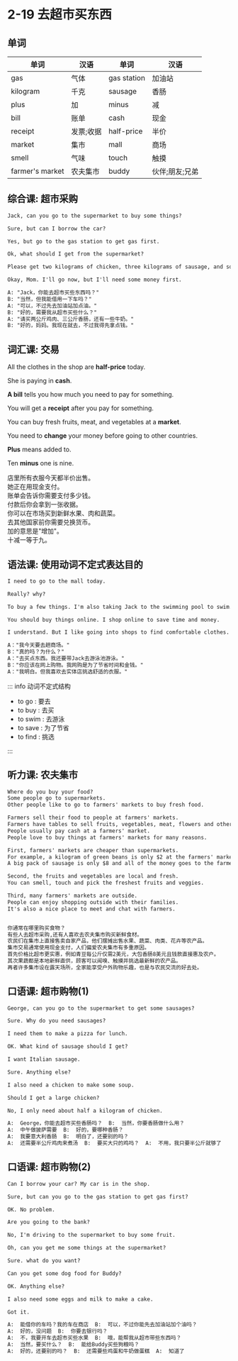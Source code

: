 # 2-19 去超市买东西

## 单词

| 单词            | 汉语      | 单词        | 汉语           |
| --------------- | --------- | ----------- | -------------- |
| gas             | 气体      | gas station | 加油站         |
| kilogram        | 千克      | sausage     | 香肠           |
| plus            | 加        | minus       | 减             |
| bill            | 账单      | cash        | 现金           |
| receipt         | 发票;收据 | half-price  | 半价           |
| market          | 集市      | mall        | 商场           |
| smell           | 气味      | touch       | 触摸           |
| farmer's market | 农夫集市  | buddy       | 伙伴;朋友;兄弟 |


## 综合课: 超市采购

```txt
Jack, can you go to the supermarket to buy some things?

Sure, but can I borrow the car?

Yes, but go to the gas station to get gas first.

Ok, what should I get from the supermarket?

Please get two kilograms of chicken, three kilograms of sausage, and some milk.

Okay, Mom. I'll go now, but I'll need some money first.

A: "Jack，你能去超市买些东西吗？"
B: "当然，但我能借用一下车吗？"
A: "可以，不过先去加油站加点油。"
B: "好的，需要我从超市买些什么？"
A: "请买两公斤鸡肉、三公斤香肠，还有一些牛奶。"
B: "好的，妈妈。我现在就去，不过我得先拿点钱。"
```

## 词汇课: 交易

All the clothes in the shop are **half-price** today.

She is paying in **cash**.

**A bill** tells you how much you need to pay for something.

You will get a **receipt** after you pay for something.

You can buy fresh fruits, meat, and vegetables at a **market**.

You need to **change** your money before going to other countries.

**Plus** means added to.

Ten **minus** one is nine.

店里所有衣服今天都半价出售。    
她正在用现金支付。    
账单会告诉你需要支付多少钱。    
付款后你会拿到一张收据。    
你可以在市场买到新鲜水果、肉和蔬菜。    
去其他国家前你需要兑换货币。    
加的意思是"增加"。   
十减一等于九。   

## 语法课: 使用动词不定式表达目的

```txt
I need to go to the mall today.

Really? why?

To buy a few things. I'm also taking Jack to the swimming pool to swim.

You should buy things online. I shop online to save time and money.

I understand. But I like going into shops to find comfortable clothes.

A："我今天要去趟商场。"
B："真的吗？为什么？"
A："去买点东西。我还要带Jack去游泳池游泳。"
B："你应该在网上购物。我网购是为了节省时间和金钱。"
A："我明白。但我喜欢去实体店挑选舒适的衣服。"
```

::: info 动词不定式结构

- to go : 要去
- to buy : 去买
- to swim : 去游泳
- to save : 为了节省
- to find : 挑选

:::

## 听力课: 农夫集市

```txt
Where do you buy your food?
Some people go to supermarkets.
Other people like to go to farmers' markets to buy fresh food.

Farmers sell their food to people at farmers' markets.
Farmers have tables to sell fruits, vegetables, meat, flowers and other things.
People usually pay cash at a farmers' market.
People love to buy things at farmers' markets for many reasons.

First, farmers' markets are cheaper than supermarkets.
For example, a kilogram of green beans is only $2 at the farmers' market.
A big pack of sausage is only $8 and all of the money goes to the farmers.

Second, the fruits and vegetables are local and fresh.
You can smell, touch and pick the freshest fruits and veggies.

Third, many farmers' markets are outside.
People can enjoy shopping outside with their families.
It's also a nice place to meet and chat with farmers.


你通常在哪里购买食物？
有些人去超市采购,还有人喜欢去农夫集市购买新鲜食材。
农民们在集市上直接售卖自家产品，他们摆摊出售水果、蔬菜、肉类、花卉等农产品。
集市交易通常使用现金支付，人们偏爱农夫集市有多重原因。
首先价格比超市更实惠，例如青豆每公斤仅需2美元，大包香肠8美元且钱款直接惠及农户。
其次果蔬都是本地新鲜直供，顾客可以闻嗅、触摸并挑选最新鲜的农产品。
再者许多集市设在露天场所，全家能享受户外购物乐趣，也是与农民交流的好去处。
```

## 口语课: 超市购物(1)

```txt
George, can you go to the supermarket to get some sausages?

Sure. Why do you need sausages?

I need them to make a pizza for lunch.

OK. What kind of sausage should I get?

I want Italian sausage.

Sure. Anything else?

I also need a chicken to make some soup.

Should I get a large chicken?

No, I only need about half a kilogram of chicken.

A:  George，你能去超市买些香肠吗？  B:  当然，你要香肠做什么用？  
A:  中午做披萨需要  B:  好的，要哪种香肠？  
A:  我要意大利香肠  B:  明白了，还要别的吗？  
A:  还需要半公斤鸡肉来煮汤  B:  要买大只的鸡吗？  A:  不用，我只要半公斤就够了 
```

## 口语课: 超市购物(2)

```txt
Can I borrow your car? My car is in the shop.

Sure, but can you go to the gas station to get gas first?

OK. No problem.

Are you going to the bank?

No, I'm driving to the supermarket to buy some fruit.

Oh, can you get me some things at the supermarket?

Sure. what do you want?

Can you get some dog food for Buddy?

OK. Anything else?

I also need some eggs and milk to make a cake.

Got it.

A:  能借你的车吗？我的车在商店  B:  可以，不过你能先去加油站加个油吗？ 
A:  好的，没问题  B:  你要去银行吗？  
A:  不，我要开车去超市买些水果  B:  哦，能帮我从超市带些东西吗？  
A:  当然，要买什么？  B:  能给Buddy买些狗粮吗？  
A:  好的，还要别的吗？  B:  还需要些鸡蛋和牛奶做蛋糕  A:  知道了 
```
